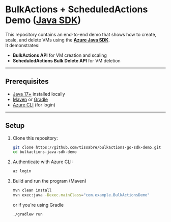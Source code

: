 # BulkActions + ScheduledActions Demo ([Java SDK](https://central.sonatype.com/artifact/com.azure.resourcemanager/azure-resourcemanager-computefleet))

This repository contains an end-to-end demo that shows how to create, scale, and delete VMs using the **[Azure Java SDK](https://central.sonatype.com/artifact/com.azure.resourcemanager/azure-resourcemanager-computefleet)**.  
It demonstrates:  

- **BulkActions API** for VM creation and scaling  
- **ScheduledActions Bulk Delete API** for VM deletion  

---

## Prerequisites

- [Java 17+](https://adoptium.net/) installed locally  
- [Maven](https://maven.apache.org/) or [Gradle](https://gradle.org/)  
- [Azure CLI](https://learn.microsoft.com/en-us/cli/azure/install-azure-cli) (for login)  

---

## Setup

1. Clone this repository:  
   ```bash
   git clone https://github.com/tissabre/bulkactions-go-sdk-demo.git
   cd bulkactions-java-sdk-demo
   ```

2. Authenticate with Azure CLI:
   ```bash
   az login
   ```

3. Build and run the program (Maven)
   ```bash
   mvn clean install
   mvn exec:java -Dexec.mainClass="com.example.BulkActionsDemo"
   ```

   or if you're using Gradle
   ```bash
   ./gradlew run
   ```